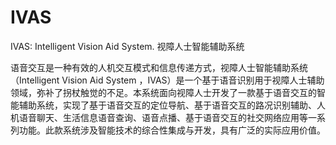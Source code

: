 # IVAS
IVAS: Intelligent Vision Aid System. 视障人士智能辅助系统


语音交互是一种有效的人机交互模式和信息传递方式，视障人士智能辅助系统（Intelligent Vision Aid System ，IVAS）是一个基于语音识别用于视障人士辅助领域，弥补了拐杖触觉的不足。本系统面向视障人士开发了一款基于语音交互的智能辅助系统，实现了基于语音交互的定位导航、基于语音交互的路况识别辅助、人机语音聊天、生活信息语音查询、语音点播、基于语音交互的社交网络应用等一系列功能。此款系统涉及智能技术的综合性集成与开发，具有广泛的实际应用价值。

